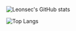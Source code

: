 
![Leonsec's GitHub stats](https://github-readme-stats.vercel.app/api?username=Le0nsec&theme=flag-india)


![Top Langs](https://github-readme-stats.vercel.app/api/top-langs/?username=Le0nsec&layout=compact)


<!--
**Le0nsec/Le0nsec** is a ✨ _special_ ✨ repository because its `README.md` (this file) appears on your GitHub profile.

Here are some ideas to get you started:

- 🔭 I’m currently working on ...
- 🌱 I’m currently learning ...
- 👯 I’m looking to collaborate on ...
- 🤔 I’m looking for help with ...
- 💬 Ask me about ...
- 📫 How to reach me: ...
- 😄 Pronouns: ...
- ⚡ Fun fact: ...
-->
